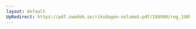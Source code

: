 ```yaml
---
layout: default
UpRedirect: https://pdf.swedeb.se/riksdagen-volumeG-pdf/198990/reg_198990__reg_02/reg_198990__reg_02_0255.pdf
---
```

